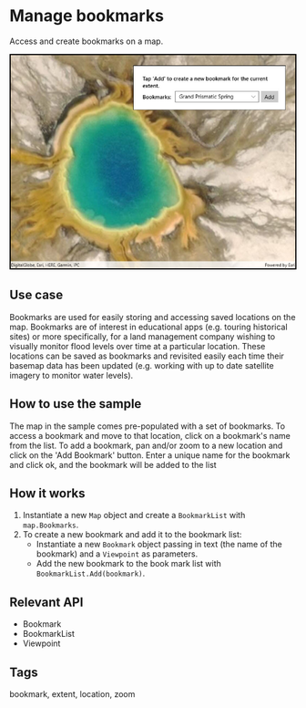 # Manage bookmarks

Access and create bookmarks on a map.

![Image of manage bookmarks](ManageBookmarks.jpg)

## Use case

Bookmarks are used for easily storing and accessing saved locations on the map. Bookmarks are of interest in educational apps (e.g. touring historical sites) or more specifically, for a land management company wishing to visually monitor flood levels over time at a particular location. These locations can be saved as bookmarks and revisited easily each time their basemap data has been updated (e.g. working with up to date satellite imagery to monitor water levels).

## How to use the sample

The map in the sample comes pre-populated with a set of bookmarks. To access a bookmark and move to that location, click on a bookmark's name from the list. To add a bookmark, pan and/or zoom to a new location and click on the 'Add Bookmark' button. Enter a unique name for the bookmark and click ok, and the bookmark will be added to the list

## How it works

1. Instantiate a new `Map` object and create a `BookmarkList` with `map.Bookmarks`.
2. To create a new bookmark and add it to the bookmark list:
    * Instantiate a new `Bookmark` object passing in text (the name of the bookmark) and a `Viewpoint` as parameters.
    * Add the new bookmark to the book mark list with `BookmarkList.Add(bookmark)`.

## Relevant API

* Bookmark
* BookmarkList
* Viewpoint

## Tags

bookmark, extent, location, zoom